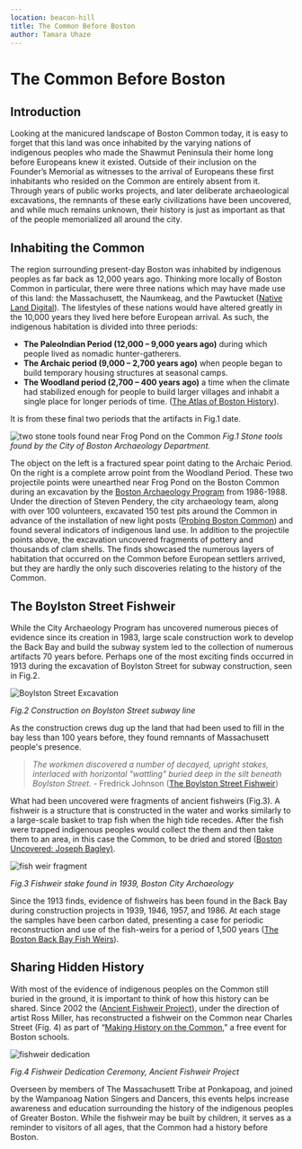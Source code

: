 ```yaml
---
location: beacon-hill
title: The Common Before Boston
author: Tamara Uhaze
---
```


# The Common Before Boston

## Introduction
Looking at the manicured landscape of Boston Common today, it is easy to forget that this land was once inhabited by the varying nations of indigenous peoples who made the Shawmut Peninsula their home long before Europeans knew it existed. Outside of their inclusion on the Founder’s Memorial as witnesses to the arrival of Europeans these first inhabitants who resided on the Common are entirely absent from it. Through years of public works projects, and later deliberate archaeological excavations, the remnants of these early civilizations have been uncovered, and while much remains unknown, their history is just as important as that of the people memorialized all around the city.

## Inhabiting the Common

The region surrounding present-day Boston was inhabited by indigenous peoples as far back as 12,000 years ago. Thinking more locally of Boston Common in particular, there were three nations which may have made use of this land: the Massachusett, the Naumkeag, and the Pawtucket ([Native Land Digital](https://native-land.ca/)). The lifestyles of these nations would have altered greatly in the 10,000 years they lived here before European arrival. As such, the indigenous habitation is divided into three periods:
- **The PaleoIndian Period (12,000 – 9,000 years ago)** during which people lived as nomadic hunter-gatherers. 
- **The Archaic period (9,000 – 2,700 years ago)** when people began to build temporary housing structures at seasonal camps.
- **The Woodland period (2,700 – 400 years ago)** a time when the climate had stabilized enough for people to build larger villages and inhabit a single place for longer periods of time. ([The Atlas of Boston History](https://search.worldcat.org/en/title/1078959341)).

It is from these final two periods that the artifacts in Fig.1 date.

![two stone tools found near Frog Pond on the Common](https://www.boston.gov/sites/default/files/img/library/photos/2021/01/points%20bc.JPG)
*Fig.1 Stone tools found by the City of Boston Archaeology Department.*
 
The object on the left is a fractured spear point dating to the Archaic Period. On the right is a complete arrow point from the Woodland Period. These two projectile points were unearthed near Frog Pond on the Boston Common during an excavation by the [Boston Archaeology Program](https://www.boston.gov/departments/archaeology) from 1986-1988. Under the direction of Steven Pendery, the city archaeology team, along with over 100 volunteers, excavated 150 test pits around the Common in advance of the installation of new light posts ([Probing Boston Common](https://search.worldcat.org/en/title/9973772736)) and found several indicators of indigenous land use. In addition to the projectile points above, the excavation uncovered fragments of pottery and thousands of clam shells. The finds showcased the numerous layers of habitation that occurred on the Common before European settlers arrived, but they are hardly the only such discoveries relating to the history of the Common.

## The Boylston Street Fishweir

While the City Archaeology Program has uncovered numerous pieces of evidence since its creation in 1983, large scale construction work to develop the Back Bay and build the subway system led to the collection of numerous artifacts 70 years before. Perhaps one of the most exciting finds occurred in 1913 during the excavation of Boylston Street for subway construction, seen in Fig.2.

![Boylston Street Excavation](https://images.historicnewengland.org/rs/91460/scr/default.jpg)

*Fig.2 Construction on Boylston Street subway line*

As the construction crews dug up the land that had been used to fill in the bay less than 100 years before, they found remnants of Massachusett people's presence.
> *The workmen discovered a number of decayed, upright stakes, interlaced with horizontal "wattling" buried deep in the silt beneath Boylston Street.* - Fredrick Johnson ([The Boylston Street Fishweir](https://archive.org/details/boylstonstreetfi02fred/mode/2up)) 

What had been uncovered were fragments of ancient fishweirs (Fig.3). A fishweir is a structure that is constructed in the water and works similarly to a large-scale basket to trap fish when the high tide recedes. After the fish were trapped indigenous peoples would collect the them and then take them to an area, in this case the Common, to be dried and stored ([Boston Uncovered: Joseph Bagley)](https://youtu.be/9G9j39IMzVM?feature=shared). 

![fish weir fragment](https://static.wixstatic.com/media/ea1cad_3fe915f04fa648578f4b01018d34f8fb~mv2_d_2038_2700_s_2.jpg/v1/fill/w_446,h_592,al_c,q_80,usm_0.66_1.00_0.01,enc_auto/ea1cad_3fe915f04fa648578f4b01018d34f8fb~mv2_d_2038_2700_s_2.jpg)

*Fig.3 Fishweir stake found in 1939, Boston City Archaeology*

Since the 1913 finds, evidence of fishweirs has been found in the Back Bay during construction projects in 1939, 1946, 1957, and 1986. At each stage the samples have been carbon dated, presenting a case for periodic reconstruction and use of the fish-weirs for a period of 1,500 years ([The Boston Back Bay Fish Weirs](https://web.archive.org/web/20110726055515/http:/www.fishweir.org/pdfs/decima.dincauze.pdf)). 

## Sharing Hidden History

With most of the evidence of indigenous peoples on the Common still buried in the ground, it is important to think of how this history can be shared. Since 2002 the ([Ancient Fishweir Project](https://www.fishweir.org/)), under the direction of artist Ross Miller, has reconstructed a fishweir on the Common near Charles Street (Fig. 4) as part of “[Making History on the Common](https://friendsofthepublicgarden.org/events/making-history-on-the-common/),”  a free event for Boston schools.

![fishweir dedication](https://upload.wikimedia.org/wikipedia/commons/thumb/8/86/Fishweir_Dedication_Dance%2C_Ancient_Fishweir_Project%2C_Boston_Common.jpg/640px-Fishweir_Dedication_Dance%2C_Ancient_Fishweir_Project%2C_Boston_Common.jpg)

*Fig.4 Fishweir Dedication Ceremony, Ancient Fishweir Project*

Overseen by members of The Massachusett Tribe at Ponkapoag, and joined by the Wampanoag Nation Singers and Dancers, this events helps increase awareness and education surrounding the history of the indigenous peoples of Greater Boston. While the fishweir may be built by children, it serves as a reminder to visitors of all ages, that the Common had a history before Boston.  
 
